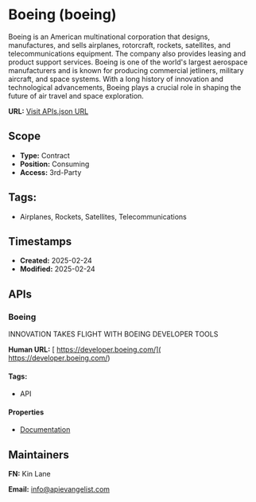 # Boeing (boeing)
Boeing is an American multinational corporation that designs, manufactures, and sells airplanes, rotorcraft, rockets, satellites, and telecommunications equipment. The company also provides leasing and product support services. Boeing is one of the world's largest aerospace manufacturers and is known for producing commercial jetliners, military aircraft, and space systems. With a long history of innovation and technological advancements, Boeing plays a crucial role in shaping the future of air travel and space exploration.

**URL:** [Visit APIs.json URL](https://raw.githubusercontent.com/api-evangelist/boeing/refs/heads/main/apis.yml)

## Scope

- **Type:** Contract 
- **Position:** Consuming 
- **Access:** 3rd-Party 

## Tags:

 - Airplanes, Rockets, Satellites, Telecommunications

## Timestamps

- **Created:** 2025-02-24 
- **Modified:** 2025-02-24 

## APIs

### Boeing
INNOVATION TAKES FLIGHT WITH BOEING DEVELOPER TOOLS 

**Human URL:** [ https://developer.boeing.com/]( https://developer.boeing.com/)


#### Tags:

 - API

#### Properties

- [Documentation]( https://developer.boeing.com/)

## Maintainers

**FN:** Kin Lane

**Email:** info@apievangelist.com

